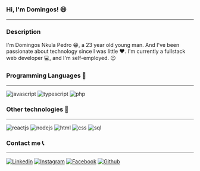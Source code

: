 ### Hi, I'm Domingos! 😄
---

### Description

I'm Domingos Nkula Pedro 😁, a 23 year old young man. And I've been passionate about technology since I was little ❤. I'm currently a fullstack web developer 💻, and I'm self-employed. 😉

### Programming Languages 🚀
---
![javascript](https://img.shields.io/badge/JavaScript-F7DF1E?style=for-the-badge&logo=javascript&logoColor=black)
![typescript](https://img.shields.io/badge/TypeScript-007ACC?style=for-the-badge&logo=typescript&logoColor=white)
![php](https://img.shields.io/badge/PHP-777BB4?style=for-the-badge&logo=php&logoColor=white)

### Other technologies 🚀
---
![reactjs](https://img.shields.io/badge/React-20232A?style=for-the-badge&logo=react&logoColor=61DAFB)
![nodejs](	https://img.shields.io/badge/Node.js-43853D?style=for-the-badge&logo=node.js&logoColor=white)
![html](https://img.shields.io/badge/HTML5-E34F26?style=for-the-badge&logo=html5&logoColor=white)
![css](https://img.shields.io/badge/CSS3-1572B6?style=for-the-badge&logo=css3&logoColor=white)
![sql](https://img.shields.io/badge/MySQL-00000F?style=for-the-badge&logo=mysql&logoColor=white)

### Contact me 📞
---
[![Linkedin](https://img.shields.io/badge/LinkedIn-0077B5?style=for-the-badge&logo=linkedin&logoColor=white)](https://www.linkedin.com/in/domingos3000/)
[![Instagram](https://img.shields.io/badge/Instagram-E4405F?style=for-the-badge&logo=instagram&logoColor=white)](https://www.instagram.com/domingos_3000/)
[![Facebook](https://img.shields.io/badge/Facebook-1877F2?style=for-the-badge&logo=facebook&logoColor=white)](https://web.facebook.com/domingos3000/)
[![Github](https://img.shields.io/badge/GitHub-100000?style=for-the-badge&logo=github&logoColor=white)](https://github.com/domingos3000)

